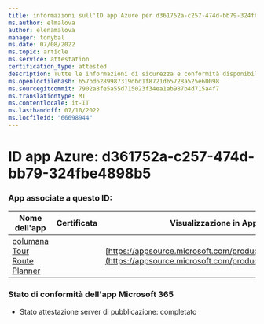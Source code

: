 ```yaml
---
title: informazioni sull'ID app Azure per d361752a-c257-474d-bb79-324fbe4898b5
ms.author: elmalova
author: elenamalova
manager: tonybal
ms.date: 07/08/2022
ms.topic: article
ms.service: attestation
certification_type: attested
description: Tutte le informazioni di sicurezza e conformità disponibili per d361752a-c257-474d-bb79-324fbe4898b5.
ms.openlocfilehash: 657bd6289987319dbd1f8721d65728a525e60098
ms.sourcegitcommit: 7902a8fe5a55d715023f34ea1ab987b4d715a4f7
ms.translationtype: MT
ms.contentlocale: it-IT
ms.lasthandoff: 07/10/2022
ms.locfileid: "66698944"
---
```

# <a name="azure-app-id-d361752a-c257-474d-bb79-324fbe4898b5"></a>ID app Azure: d361752a-c257-474d-bb79-324fbe4898b5


### <a name="apps-associated-with-this-id"></a>App associate a questo ID:
| **Nome dell'app** | **Certificata** | **Visualizzazione in AppSource** |
|--------------|---------------|-----------------------|
| [polumana Tour Route Planner](../forward/WA200004331.md) |  | [https://appsource.microsoft.com/product/office/WA200004331](https://appsource.microsoft.com/product/office/WA200004331) |

### <a name="microsoft-365-app-compliance-status"></a>Stato di conformità dell'app Microsoft 365
- Stato attestazione server di pubblicazione: completato
